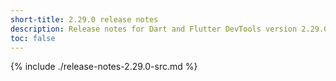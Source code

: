 ```yaml
---
short-title: 2.29.0 release notes
description: Release notes for Dart and Flutter DevTools version 2.29.0.
toc: false
---
```


{% include ./release-notes-2.29.0-src.md %}
